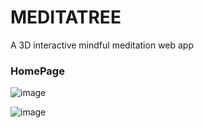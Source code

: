 # MEDITATREE

A 3D interactive mindful meditation web app

### HomePage
![image](https://user-images.githubusercontent.com/55398806/119520024-8ab8a480-bd97-11eb-9638-7aec1fc0076c.png)

![image](https://user-images.githubusercontent.com/55398806/119520227-bb98d980-bd97-11eb-80a3-70744e2578b9.png)
